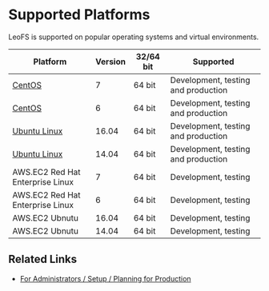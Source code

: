 # Supported Platforms

LeoFS is supported on popular operating systems and virtual environments.

| Platform                         | Version  | 32/64 bit | Supported                           |
|---                               |---       |---        |---                                  |
| <a href="https://wiki.centos.org/Download" target="_blank">CentOS</a> | 7 | 64 bit | Development, testing and production |
| <a href="https://wiki.centos.org/Download" target="_blank">CentOS</a> | 6 | 64 bit | Development, testing and production |
| <a href="https://www.ubuntu.com/download/alternative-downloads" target="_blank">Ubuntu Linux</a> | 16.04 | 64 bit | Development, testing and production |
| <a href="https://www.ubuntu.com/download/alternative-downloads" target="_blank">Ubuntu Linux</a> | 14.04 | 64 bit | Development, testing and production |
| AWS.EC2 Red Hat Enterprise Linux | 7        | 64 bit    | Development, testing |
| AWS.EC2 Red Hat Enterprise Linux | 6        | 64 bit    | Development, testing |
| AWS.EC2 Ubnutu                   | 16.04    | 64 bit    | Development, testing |
| AWS.EC2 Ubnutu                   | 14.04    | 64 bit    | Development, testing |


## Related Links

- [For Administrators / Setup / Planning for Production](planning_for_production.md)